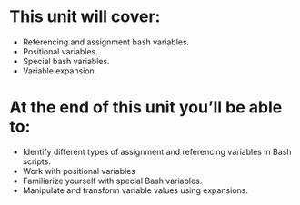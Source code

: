 # This unit will cover:
- Referencing and assignment bash variables.
- Positional variables.
- Special bash variables.
- Variable expansion.

# At the end of this unit you’ll be able to:
- Identify different types of assignment and referencing variables in Bash scripts.
- Work with positional variables
- Familiarize yourself with special Bash variables.
- Manipulate and transform variable values using expansions.